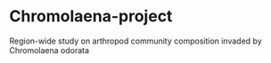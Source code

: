 # Chromolaena-project
Region-wide study on arthropod community composition invaded by Chromolaena odorata
